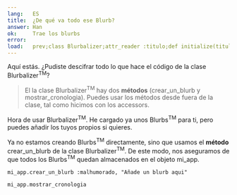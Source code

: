 ```yaml
---
lang:   ES
title:  ¿De qué va todo ese Blurb?
answer: Han
ok:     Trae los blurbs
error:  
load:   prev;class Blurbalizer;attr_reader :titulo;def initialize(titulo);@titulo=titulo;@blurbs=[];end;def crear_un_blurb(animo, contenido);@blurbs << Blurb.new(animo, contenido);@blurbs.each {|t| t.tiempo -= 73};end;def mostrar_cronologia;puts "Blurbalizer: #{@titulo} tiene #{@blurbs.count} Blurbs\n";@blurbs.sort_by { |t| t.tiempo}.reverse.each { |t| puts "#{t.contenido.ljust(40)} #{t.tiempo}"};end;end;mi_app = Blurbalizer.new "El Gran Blurb";mi_app.crear_un_blurb :enfermo,"¡Han robado el Everest!";mi_app.crear_un_blurb :confuso,"¡No me puedo creer que hayan robado el Everest!";mi_app.crear_un_blurb :aturdido,"¡Me he quedado sin palabras!";mi_app.crear_un_blurb :de_locos,"¡¡Lo robó una jirafa!!";mi_app.crear_un_blurb :triste,"¡Me había dejado mi sudadera en la montaña!";mi_app.crear_un_blurb :rabioso,"Jamás volveré a esa montaña."
---
```


Aquí estás. ¿Pudiste descifrar todo lo que hace el código de la clase Blurbalizer<sup>TM</sup>?

> El la clase Blurbalizer<sup>TM</sup> hay dos __métodos__ (crear\_un\_blurb y mostrar\_cronologia).
> Puedes usar los métodos desde fuera de la clase, tal como hicimos con los accessors.

Hora de usar Blurbalizer<sup>TM</sup>. He cargado ya unos Blurbs<sup>TM</sup> para ti, pero puedes añadir los tuyos propios si quieres.

Ya no estamos creando Blurbs<sup>TM</sup> directamente, sino que usamos el __método__ crear\_un\_blurb de la clase
Blurbalizer<sup>TM</sup>. De este modo, nos aseguramos de que todos los Blurbs<sup>TM</sup> quedan almacenados 
en el objeto mi_app.

    mi_app.crear_un_blurb :malhumorado, "Añade un blurb aqui"
    
    mi_app.mostrar_cronologia
